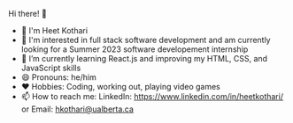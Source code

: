 Hi there! 👋 

- 🤝 I'm Heet Kothari
- 👀 I'm interested in full stack software development and am currently looking for a Summer 2023 software developement internship
- 🌱 I’m currently learning React.js and improving my HTML, CSS, and JavaScript skills
- 😄 Pronouns: he/him
- ❤️ Hobbies: Coding, working out, playing video games
- 📫 How to reach me: LinkedIn: https://www.linkedin.com/in/heetkothari/  or Email: hkothari@ualberta.ca



